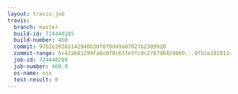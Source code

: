 ```yaml
---
layout: travis-job
travis:
  branch: master
  build-id: 724448285
  build-number: 460
  commit: 97b2e28281142948b30f8f0d49a87027b2309920
  commit-range: 5c42a681299fa8c0f8c63fe3fc9c2787db429869...97b2e28281142948b30f8f0d49a87027b2309920
  job-id: 724448299
  job-number: 460.9
  os-name: osx
  test-result: 0
---
```


